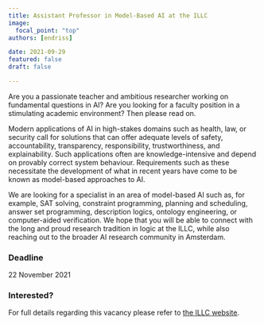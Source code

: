 ```yaml
---
title: Assistant Professor in Model-Based AI at the ILLC
image:
  focal_point: "top"
authors: [endriss]

date: 2021-09-29
featured: false
draft: false

---
```


Are you a passionate teacher and ambitious researcher working on fundamental questions in AI? Are you looking for a faculty position in a stimulating academic environment? Then please read on.
<!--more-->

Modern applications of AI in high-stakes domains such as health, law, or security call for solutions that can offer adequate levels of safety, accountability, transparency, responsibility, trustworthiness, and explainability. Such applications often are knowledge-intensive and depend on provably correct system behaviour. Requirements such as these necessitate the development of what in recent years have come to be known as model-based approaches to AI.

We are looking for a specialist in an area of model-based AI such as, for example, SAT solving, constraint programming, planning and scheduling, answer set programming, description logics, ontology engineering, or computer-aided verification. We hope that you will be able to connect with the long and proud research tradition in logic at the ILLC, while also reaching out to the broader AI research community in Amsterdam.

### Deadline
22 November 2021

### Interested?
For full details regarding this vacancy please refer to [the ILLC website](https://www.illc.uva.nl/NewsandEvents/News/Positions/newsitem/13023/Assistant-Professor-in-Model-Based-AI).

